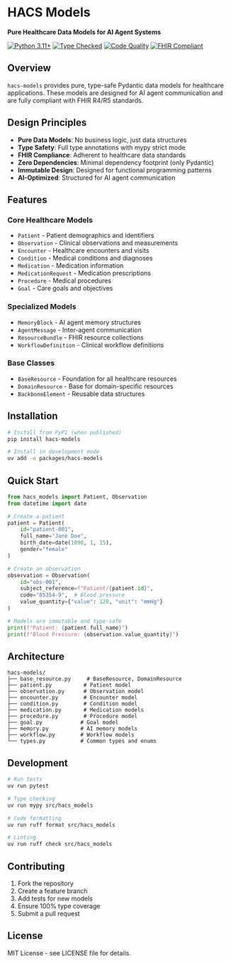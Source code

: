 # HACS Models

**Pure Healthcare Data Models for AI Agent Systems**

[![Python 3.11+](https://img.shields.io/badge/python-3.11+-blue.svg)](https://www.python.org/downloads/)
[![Type Checked](https://img.shields.io/badge/type--checked-mypy-blue.svg)](http://mypy-lang.org/)
[![Code Quality](https://img.shields.io/badge/code--quality-ruff-blue.svg)](https://github.com/astral-sh/ruff)
[![FHIR Compliant](https://img.shields.io/badge/FHIR-R4%2FR5-green.svg)](https://hl7.org/fhir/)

## Overview

`hacs-models` provides pure, type-safe Pydantic data models for healthcare applications. These models are designed for AI agent communication and are fully compliant with FHIR R4/R5 standards.

## Design Principles

- **Pure Data Models**: No business logic, just data structures
- **Type Safety**: Full type annotations with mypy strict mode
- **FHIR Compliance**: Adherent to healthcare data standards
- **Zero Dependencies**: Minimal dependency footprint (only Pydantic)
- **Immutable Design**: Designed for functional programming patterns
- **AI-Optimized**: Structured for AI agent communication

## Features

### Core Healthcare Models
- `Patient` - Patient demographics and identifiers
- `Observation` - Clinical observations and measurements  
- `Encounter` - Healthcare encounters and visits
- `Condition` - Medical conditions and diagnoses
- `Medication` - Medication information
- `MedicationRequest` - Medication prescriptions
- `Procedure` - Medical procedures
- `Goal` - Care goals and objectives

### Specialized Models
- `MemoryBlock` - AI agent memory structures
- `AgentMessage` - Inter-agent communication
- `ResourceBundle` - FHIR resource collections
- `WorkflowDefinition` - Clinical workflow definitions

### Base Classes
- `BaseResource` - Foundation for all healthcare resources
- `DomainResource` - Base for domain-specific resources
- `BackboneElement` - Reusable data structures

## Installation

```bash
# Install from PyPI (when published)
pip install hacs-models

# Install in development mode
uv add -e packages/hacs-models
```

## Quick Start

```python
from hacs_models import Patient, Observation
from datetime import date

# Create a patient
patient = Patient(
    id="patient-001",
    full_name="Jane Doe",
    birth_date=date(1990, 1, 15),
    gender="female"
)

# Create an observation
observation = Observation(
    id="obs-001",
    subject_reference=f"Patient/{patient.id}",
    code="85354-9",  # Blood pressure
    value_quantity={"value": 120, "unit": "mmHg"}
)

# Models are immutable and type-safe
print(f"Patient: {patient.full_name}")
print(f"Blood Pressure: {observation.value_quantity}")
```

## Architecture

```
hacs-models/
├── base_resource.py     # BaseResource, DomainResource
├── patient.py          # Patient model
├── observation.py      # Observation model  
├── encounter.py        # Encounter model
├── condition.py        # Condition model
├── medication.py       # Medication models
├── procedure.py        # Procedure model
├── goal.py            # Goal model
├── memory.py          # AI memory models
├── workflow.py        # Workflow models
└── types.py           # Common types and enums
```

## Development

```bash
# Run tests
uv run pytest

# Type checking  
uv run mypy src/hacs_models

# Code formatting
uv run ruff format src/hacs_models

# Linting
uv run ruff check src/hacs_models
```

## Contributing

1. Fork the repository
2. Create a feature branch
3. Add tests for new models
4. Ensure 100% type coverage
5. Submit a pull request

## License

MIT License - see LICENSE file for details.